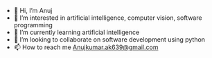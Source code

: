 - 👋 Hi, I’m Anuj
- 👀 I’m interested in artificial intelligence, computer vision, software programming
- 🌱 I’m currently learning artificial intelligence
- 💞️ I’m looking to collaborate on software development using python
- 📫 How to reach me Anujkumar.ak639@gmail.com

<!---
R3v3rb3/R3v3rb3 is a ✨ special ✨ repository because its `README.md` (this file) appears on your GitHub profile.
You can click the Preview link to take a look at your changes.
--->
